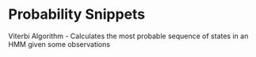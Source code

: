 Probability Snippets
====================

Viterbi Algorithm - Calculates the most probable sequence of states in an HMM given some observations
